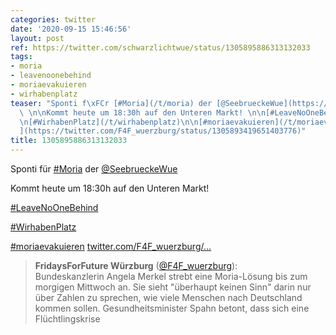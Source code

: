 ```yaml
---
categories: twitter
date: '2020-09-15 15:46:56'
layout: post
ref: https://twitter.com/schwarzlichtwue/status/1305895886313132033
tags:
- moria
- leavenoonebehind
- moriaevakuieren
- wirhabenplatz
teaser: "Sponti f\xFCr [#Moria](/t/moria) der [@SeebrueckeWue](https://twitter.com/SeebrueckeWue)\
  \ \n\nKommt heute um 18:30h auf den Unteren Markt! \n\n[#LeaveNoOneBehind](/t/leavenoonebehind)\n\
  \n[#WirhabenPlatz](/t/wirhabenplatz)\n\n[#moriaevakuieren](/t/moriaevakuieren) [twitter.com/F4F_wuerzburg/\u2026\
  ](https://twitter.com/F4F_wuerzburg/status/1305893419651403776)"
title: 1305895886313132033
---
```

Sponti für [#Moria](/t/moria) der [@SeebrueckeWue](https://twitter.com/SeebrueckeWue) 

Kommt heute um 18:30h auf den Unteren Markt! 

[#LeaveNoOneBehind](/t/leavenoonebehind)

[#WirhabenPlatz](/t/wirhabenplatz)

[#moriaevakuieren](/t/moriaevakuieren) [twitter.com/F4F_wuerzburg/…](https://twitter.com/F4F_wuerzburg/status/1305893419651403776)
> <b>FridaysForFuture Würzburg</b> ([@F4F_wuerzburg](https://twitter.com/F4F_wuerzburg)):  
>Bundeskanzlerin Angela Merkel strebt eine Moria-Lösung bis zum morgigen Mittwoch an. Sie sieht "überhaupt keinen Sinn" darin  nur über Zahlen zu sprechen, wie viele Menschen nach Deutschland kommen sollen. Gesundheitsminister Spahn betont,  dass sich eine Flüchtlingskrise   
>  
>  

